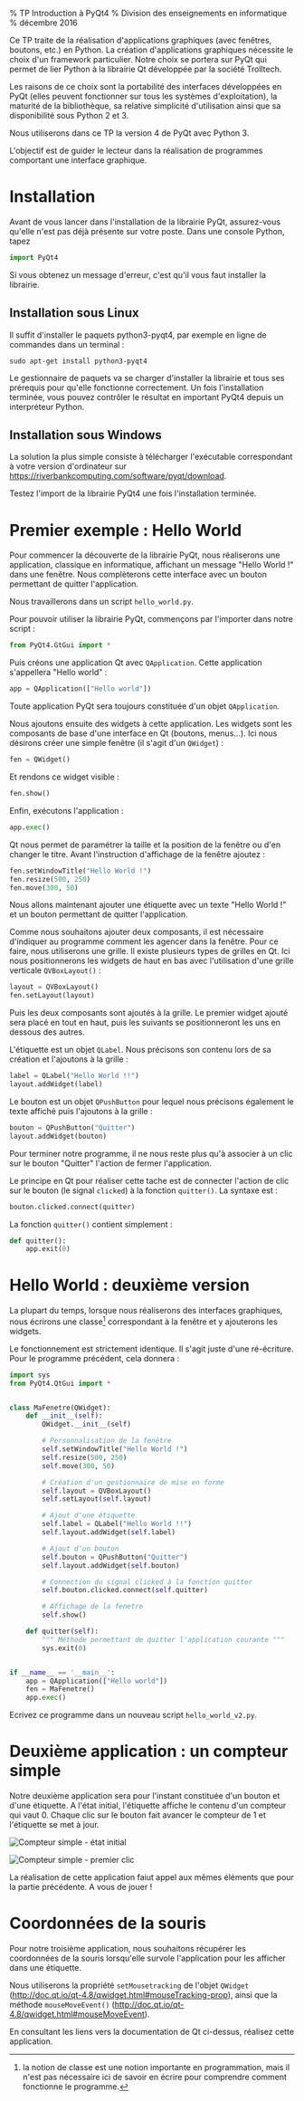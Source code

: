 % TP Introduction à PyQt4
% Division des enseignements en informatique
% décembre 2016

Ce TP traite de la réalisation d'applications graphiques (avec fenêtres, 
boutons, etc.) en Python. La création d'applications graphiques nécessite le 
choix d'un framework particulier. Notre choix se portera sur PyQt qui permet de 
lier Python à la librairie Qt développée par la société Trolltech.

Les raisons de ce choix sont la portabilité des interfaces développées en PyQt 
(elles peuvent fonctionner sur tous les systèmes d'exploitation), la maturité 
de la bibliothèque, sa relative simplicité d'utilisation ainsi que sa 
disponibilité sous Python 2 et 3.

Nous utiliserons dans ce TP la version 4 de PyQt avec Python 3.

L'objectif est de guider le lecteur dans la réalisation de programmes comportant 
une interface graphique.

# Installation #

Avant de vous lancer dans l'installation de la librairie PyQt, assurez-vous 
qu'elle n'est pas déjà présente sur votre poste. Dans une console Python, tapez 

``` python
import PyQt4
```

Si vous obtenez un message d'erreur, c'est qu'il vous faut installer la 
librairie.

## Installation sous Linux ##

Il suffit d'installer le paquets python3-pyqt4, par exemple en ligne de 
commandes dans un terminal :

```
sudo apt-get install python3-pyqt4
```

Le gestionnaire de paquets va se charger d'installer la librairie et tous ses 
prérequis pour qu'elle fonctionne correctement. Un fois l'installation terminée, 
vous pouvez contrôler le résultat en important PyQt4 depuis un interpréteur 
Python.

## Installation sous Windows ##

La solution la plus simple consiste à télécharger l'exécutable correspondant à 
votre version d'ordinateur sur 
<https://riverbankcomputing.com/software/pyqt/download>.

Testez l'import de la librairie PyQt4 une fois l'installation terminée.


# Premier exemple : Hello World #

Pour commencer la découverte de la librairie PyQt, nous réaliserons une 
application, classique en informatique, affichant un message "Hello World !" 
dans une fenêtre. Nous complèterons cette interface avec un bouton permettant de 
quitter l'application.

Nous travaillerons dans un script `hello_world.py`.

Pour pouvoir utiliser la librairie PyQt, commençons par l'importer dans notre 
script :

``` python
from PyQt4.GtGui import *
```

Puis créons une application Qt avec `QApplication`. Cette application 
s'appellera "Hello world" :

``` python
app = QApplication(["Hello world"])
```

Toute application PyQt sera toujours constituée d'un objet `QApplication`.

Nous ajoutons ensuite des widgets à cette application. Les widgets sont les 
composants de base d'une interface en Qt (boutons, menus...). Ici nous désirons 
créer une simple fenêtre (il s'agit d'un `QWidget`) :

``` python
fen = QWidget()
```

Et rendons ce widget visible :

``` python
fen.show()
```

Enfin, exécutons l'application :

``` python
app.exec()
```

Qt nous permet de paramétrer la taille et la position de la fenêtre ou d'en 
changer le titre. Avant l'instruction d'affichage de la fenêtre ajoutez :

``` python
fen.setWindowTitle("Hello World !")
fen.resize(500, 250)
fen.move(300, 50)
```

Nous allons maintenant ajouter une étiquette avec un texte "Hello World !" et un 
bouton permettant de quitter l'application. 

Comme nous souhaitons ajouter deux composants, il est nécessaire d'indiquer au 
programme comment les agencer dans la fenêtre. Pour ce faire, nous utiliserons 
une grille. Il existe plusieurs types de grilles en Qt. Ici nous positionnerons 
les widgets de haut en bas avec l'utilisation d'une grille verticale 
`QVBoxLayout()` :

``` python
layout = QVBoxLayout()
fen.setLayout(layout)
```

Puis les deux composants sont ajoutés à la grille. Le premier widget ajouté sera 
placé en tout en haut, puis les suivants se positionneront les uns en dessous 
des autres.

L'étiquette est un objet `QLabel`. Nous précisons son contenu lors de sa 
création et l'ajoutons à la grille :

``` python
label = QLabel("Hello World !!")
layout.addWidget(label)
```

Le bouton est un objet `QPushButton` pour lequel nous précisons également le 
texte affiché puis l'ajoutons à la grille :

``` python
bouton = QPushButton("Quitter")
layout.addWidget(bouton)
```

Pour terminer notre programme, il ne nous reste plus qu'à associer à un clic 
sur le bouton "Quitter" l'action de fermer l'application. 

Le principe en Qt pour réaliser cette tache est de connecter l'action de clic 
sur le bouton (le signal `clicked`) à la fonction `quitter()`. La syntaxe est :

``` python
bouton.clicked.connect(quitter)
```

La fonction `quitter()` contient simplement :

``` python
def quitter():
    app.exit(0)
```


# Hello World : deuxième version #

La plupart du temps, lorsque nous réaliserons des interfaces graphiques, nous 
écrirons une classe[^1] correspondant à la fenêtre et y ajouterons les widgets. 

[^1]: la notion de classe est une notion importante en programmation, mais il 
n'est pas nécessaire ici de savoir en écrire pour comprendre comment fonctionne le 
programme. 

Le fonctionnement est strictement identique. Il s'agit juste d'une ré-écriture. 
Pour le programme précédent, cela donnera :

``` python
import sys
from PyQt4.QtGui import *


class MaFenetre(QWidget):
    def __init__(self):
        QWidget.__init__(self)

        # Personnalisation de la fenêtre
        self.setWindowTitle("Hello World !")
        self.resize(500, 250)
        self.move(300, 50)

        # Création d'un gestionnaire de mise en forme
        self.layout = QVBoxLayout()
        self.setLayout(self.layout)

        # Ajout d'une étiquette
        self.label = QLabel("Hello World !!")
        self.layout.addWidget(self.label)

        # Ajout d'un bouton
        self.bouton = QPushButton("Quitter")
        self.layout.addWidget(self.bouton)

        # Connection du signal clicked à la fonction quitter
        self.bouton.clicked.connect(self.quitter)

        # Affichage de la fenetre
        self.show()

    def quitter(self):
        """ Méthode permettant de quitter l'application courante """
        sys.exit(0)


if __name__ == '__main__':
    app = QApplication(["Hello world"])
    fen = MaFenetre()
    app.exec()
```

Ecrivez ce programme dans un nouveau script `hello_world_v2.py`.


# Deuxième application : un compteur simple #

Notre deuxième application sera pour l'instant constituée d'un bouton et d'une étiquette. A l'état initial, l'étiquette affiche le contenu d'un compteur qui vaut 0. Chaque clic sur le bouton fait avancer le compteur de 1 et l'étiquette se met à jour.

![Compteur simple - état initial](img/tp/compteur_simple-1.png)

![Compteur simple - premier clic](img/tp/compteur_simple-2.png)

La réalisation de cette application faiut appel aux mêmes éléments que pour la partie précédente. A vous de jouer !

# Coordonnées de la souris #

Pour notre troisième application, nous souhaitons récupérer les coordonnées de la souris lorsqu'elle survole l'application pour les afficher dans une étiquette.

Nous utiliserons la propriété `setMousetracking` de l'objet `QWidget` (<http://doc.qt.io/qt-4.8/qwidget.html#mouseTracking-prop>), ainsi que la méthode `mouseMoveEvent()` (<http://doc.qt.io/qt-4.8/qwidget.html#mouseMoveEvent>).

En consultant les liens vers la documentation de Qt ci-dessus, réalisez cette application.

